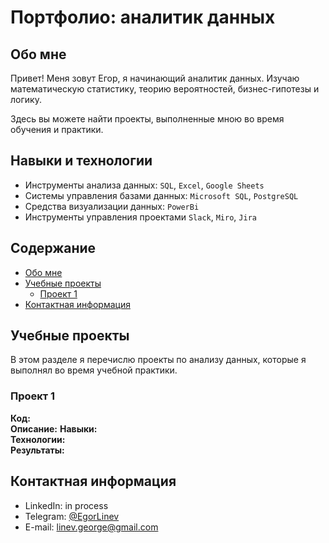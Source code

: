 # Портфолио: аналитик данных

## Обо мне 

Привет! Меня зовут Егор, я начинающий аналитик данных. 
Изучаю математическую статистику, теорию вероятностей, бизнес-гипотезы и логику. 

Здесь вы можете найти проекты, выполненные мною во время обучения и практики.
<br>

## Навыки и технологии
- Инструменты анализа данных: ``SQL``, ``Excel``, ``Google Sheets``
- Системы управления базами данных: ``Microsoft SQL``, ``PostgreSQL``
- Средства визуализации данных: ``PowerBi``
- Инструменты управления проектами ``Slack``, ``Miro``, ``Jira``
  
## Содержание
- [Обо мне](#обо-мне)
- [Учебные проекты](#учебные-проекты)  
	+ [Проект 1](#проект-1)
- [Контактная информация](#контактная-информация)
 
## Учебные проекты
В этом разделе я перечислю проекты по анализу данных, которые я выполнял во время учебной практики.

### Проект 1
**Код:**  
**Описание:**
**Навыки:**  
**Технологии:**  
**Результаты:** 

## Контактная информация
- LinkedIn:  in process
- Telegram: [@EgorLinev](https://t.me/EgorLinev)
- E-mail: linev.george@gmail.com
